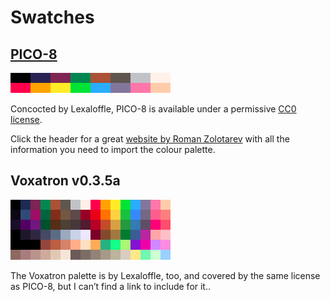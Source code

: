 Swatches
========

[PICO-8][]
--------
![PICO-8 colours](/swatches/pico8.png)

Concocted by Lexaloffle, PICO-8 is available under a permissive [CC0 license][cc0].

Click the header for a great [website by Roman Zolotarev][pico-8] with all the information you need to import the colour palette.

Voxatron v0.3.5a
--------
![Voxatron colours](/swatches/voxatron035a.png)

The Voxatron palette is by Lexaloffle, too, and covered by the same license as PICO-8, but I can’t find a link to include for it..


[pico-8]: http://www.romanzolotarev.com/pico-8-color-palette/
[cc0]: https://twitter.com/lexaloffle/status/732649035165667329
